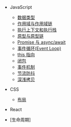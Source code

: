 - JavaScript

  - [数据类型](/blog/dataType.md)
  - [作用域与作用域链](/blog/scope.md)
  - [执行上下文和执行栈](/blog/executionContext.md)
  - [原型与原型链](/blog/prototype.md)
  - [Promise 与 async/await](/blog/promiseAndasync.md)
  - [事件循环(Event Loop)](/blog/eventLoop.md)
  - [this 指向](/blog/this.md)
  - [闭包](/blog/closure.md)
  - [事件机制](/blog/eventMechanism.md)
  - [节流防抖](/blog/throttleAndDebounce.md)
  - [深浅拷贝](/blog/copy.md)

- CSS

  - [布局](/blog/layout.md)

- React
- [生命周期]
